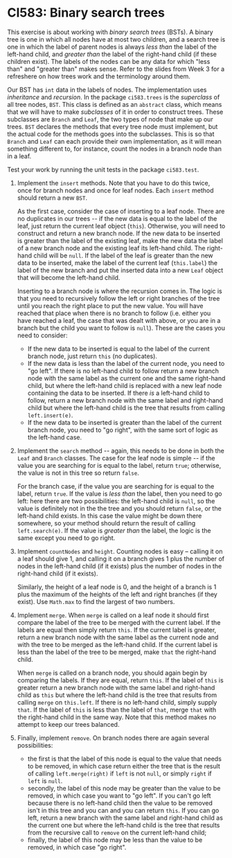 # CI583: Binary search trees

This exercise is about working with *binary search trees* (BSTs). A binary tree is one in which
all nodes have at most two children, and a search tree is one in which the label of parent
nodes is always *less than* the label of the left-hand child, and *greater than* the label of
the right-hand child (if these children exist). The labels of the nodes can be
any data for which "less than" and "greater than" makes sense. 
Refer to the slides from Week 3 for a
refreshere on how trees work and the terminology around them.

Our BST has `int` data in the labels of nodes. The implementation uses *inheritance* and
*recursion*. In the package `ci583.trees` is the *superclass* of all tree nodes, `BST`. This
class is defined as an `abstract` class, which means that we will have to make *subclasses*
of it in order to construct trees. These subclasses are `Branch` and `Leaf`, the two types
of node that make up our trees. `BST` declares the methods that every tree node must 
implement, but the actual code for the methods goes into the subclasses. This is so that 
`Branch` and `Leaf` can each provide their own implementation, as it will mean something
different to, for instance, count the nodes in a branch node than in a leaf.  
 
 Test  your  work  by running the unit tests  in  the package `ci583.test`. 
         
1.  Implement the `insert` methods. Note that you have to do this twice, once for 
 branch nodes and once for leaf nodes. Each `insert` method should return a new `BST`. 
 
     As the first case, consider the case of inserting to a leaf node.
      There are no duplicates in our trees -- if the new data is equal to the label of 
     the leaf, just return the current leaf object (`this`). Otherwise, you will need to 
     construct and return a new branch node. If the new
 data to be inserted is greater than the label of the existing leaf, make the new data
 the label of a new branch node and the existing leaf its left-hand child. The 
 right-hand child will be `null`. If the label of the leaf is greater than the new data
 to be inserted, make the label of the current leaf (`this.label`) the label of the new 
 branch and put the inserted data into a new `Leaf` object that will become the left-hand 
 child.
  
      Inserting to a branch node is where the recursion comes in. The logic
      is that you need to 
      recursively follow the left or right branches 
      of the tree until you reach the right place to put the new value. 
      You will have reached that place when there is no branch to follow (i.e. 
      either you have reached a leaf, the case that was dealt with above, or 
      you are in a branch but the child you want to follow is `null`). 
      These are the cases you need to consider:  
      
      - If the new data to be inserted is
      equal to the label of the current branch node, just return `this` (no duplicates).
      - If the new data is less than the label of the current node, 
      you need to "go left". 
      If there
      is no left-hand child to follow return a new branch node with the 
      same label as the current one and the same right-hand child, but where the left-hand child
      is replaced with a new leaf node containing the data to be inserted. If there
      *is* a left-hand child to follow, return a new branch node with the same label and
      right-hand child but where the left-hand child is the tree that results from
      calling `left.insert(e)`. 
      - If the new data to be inserted is greater than
      the label of the current branch node, you need to "go right", with 
      the same sort of logic as the left-hand case.
   
2. Implement the `search` method -- again, this needs to be done in both the `Leaf` and
  `Branch` classes. The case for the leaf node is simple -- if the value you are searching for 
  is equal to the label, return `true`; otherwise, the value is not in this tree so 
  return `false`.
  
      For the branch case, if the value you are searching for is equal to the label, 
      return
      `true`. If the value is *less than* the label, then you need to go left: here there are two 
      possibilities: the left-hand child is `null`, so the value is definitely not in the
        the tree and you should return `false`, or the left-hand child exists. In this case the value might be 
        down there somewhere, so your method should return the result of calling `left.search(e)`. If the
        value is *greater than* the label, the logic is the same except you need to go right.
         
3.  Implement `countNodes` and `height`.  Counting nodes is easy – calling it on a leaf 
  should give 1, and calling it on a branch gives 1 plus the number of nodes in the left-hand
  child (if it exists) plus the number of nodes in the right-hand child (if it exists).
    
      Similarly, the height of a leaf node is 0, and the height 
  of a branch is 1 plus the maximum of the heights of the 
  left and right branches (if they exist). Use `Math.max` to find the largest of two 
  numbers.
 
4. Implement `merge`.  When `merge` is called on a leaf node it should first compare
the label of the tree to be merged with the current label. If the labels are equal 
then simply return `this`. If the current label is
greater, return a new branch node with the same label as the current node and
with the tree to be merged as the left-hand child. If the current label is less than 
the label of the tree to be merged, make `that` the right-hand child.

    When `merge` is called on a branch node, you should again begin by comparing the
labels.  If they are equal, return `this`. If the label of `this` is 
greater return a new branch node with the same label and right-hand child as `this` but
where the left-hand child is the tree that results from calling `merge` on 
`this.left`. If there is no left-hand child, simply supply `that`. If the label of 
`this` is less than the label of `that`, merge `that`
with the right-hand child in the same way. Note that this method makes no attempt to keep our 
trees balanced.

5. Finally, implement `remove`. On branch nodes there are again several possibilities: 
        
    - the first is that the label of this node is equal to the value that needs to be 
removed, in which case return either the tree that is the result of calling 
`left.merge(right)` if `left` is not `null`, or simply `right` if `left` is 
`null`. 
    - secondly, the label of this node may be greater than the value
to be removed, in which case you want to "go left". If you can't go left because 
there is no left-hand child then the value to be removed isn't in this tree and you can 
and you can return `this`. If you can go left, return a new branch with 
the same label and right-hand child as the current one but where the 
left-hand child is the tree that results from the recursive call to `remove` 
on the current left-hand child; 
    - finally, the label of this node may be less than the value to be removed, 
        in which case "go right".
 
